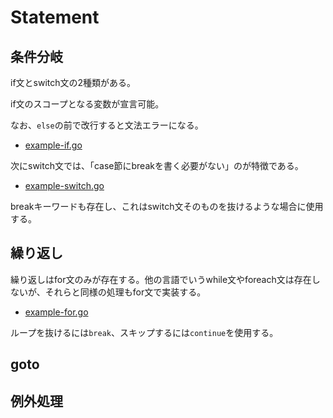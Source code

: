# Statement

## 条件分岐

if文とswitch文の2種類がある。

if文のスコープとなる変数が宣言可能。

なお、`else`の前で改行すると文法エラーになる。

- [example-if.go](./example-if.go)

次にswitch文では、「case節にbreakを書く必要がない」のが特徴である。

- [example-switch.go](./example-switch.go)

breakキーワードも存在し、これはswitch文そのものを抜けるような場合に使用する。

## 繰り返し

繰り返しはfor文のみが存在する。他の言語でいうwhile文やforeach文は存在しないが、それらと同様の処理もfor文で実装する。

- [example-for.go](./example-for.go)

ループを抜けるには`break`、スキップするには`continue`を使用する。

## goto


## 例外処理

